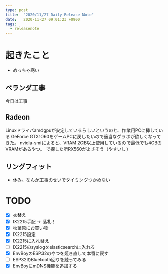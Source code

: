 ```yaml
---
type: post
title:  "2020/11/27 Daily Release Note"
date:   2020-11-27 09:01:23 +0900
tags:
  - releasenote
---
```

# 起きたこと

* めっちゃ寒い

## ベランダ工事

今日は工事

## Radeon

Linuxドライバamdgpuが安定しているらしいというのと、作業用PCに挿している
GeForce GTX1060をゲームPCに戻したいので適当なグラボが欲しくなってきた。
nvidia-smiによると、VRAM 2GB以上使用しているので最低でも4GBのVRAMがあるやつ。
で探した所RX560がよさそう（やすいし）

## リングフィット

* 休み。なんか工事のせいでタイミングつかめない

# TODO 

- [x] 衣替え
- [X] IX2215手配 -> 落札！
- [x] 秋葉原にお買い物
- [x] IX2215設定
- [x] IX2215に入れ替え
- [ ] IX2215のsyslogをelasticsearchに入れる
- [x] EnvBoyのESP32のやつを焼き直して本番に戻す
- [ ] ESP32のBluetooth回りを触ってみる
- [x] EnvBoyにmDNS機能を追加する

